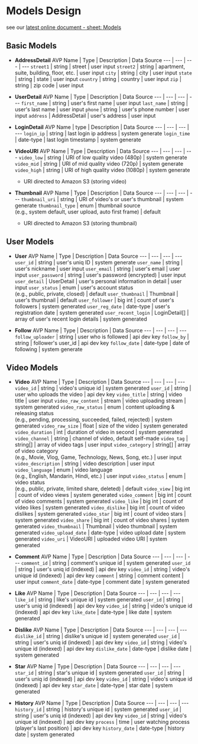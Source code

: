 # Models Design
see our [latest online document - sheet: Models](https://docs.google.com/spreadsheets/d/1hoKAh89rNywF343tU5lzeamFmidxdYJ39CW_uUCCRLw/edit?usp=sharing)

## Basic Models
- **AddressDetail**
    AVP Name | Type | Description | Data Source
    --- | --- | --- | ---
    `street1` | string | street | user input
    `street2` | string | apartment, suite, building, floor, etc. | user input
    `city` | string | city | user input
    `state` | string | state | user input
    `country` | string | country | user input
    `zip` | string | zip code | user input

- **UserDetail**
    AVP Name | Type | Description | Data Source
    --- | --- | --- | ---
    `first_name` | string | user's first name | user input
    `last_name` | string | user's last name | user input
    `phone` | string | user's phone number | user input
    `address` | AddressDetail | user's address | user input

- **LoginDetail**
    AVP Name | type | Description | Data Source
    --- | --- | --- | ---
    `login_ip` | string | last login ip address | system generate
    `login_time` | date-type | last login timestamp | system generate

- **VideoURI**
    AVP Name | Type | Description | Data Source
    --- | --- | --- | ---
    `video_low` | string | URI of low quality video (480p) | system generate
    `video_mid` | string | URI of mid quality video (720p) | system generate
    `video_high` | string | URI of high quality video (1080p) | system generate
  - URI directed to Amazon S3 (storing video)

- **Thumbnail**
    AVP Name | Type | Description | Data Source
    --- | --- | --- | ---
    `thumbnail_uri` | string | URI of video's or user's thumbnail | system generate
    `thumbnail_type` | enum | thumbnail source<br>(e.g., system default, user upload, auto first frame) | default
    - URI directed to Amazon S3 (storing thumbnail)

## User Models
- **User**
    AVP Name | Type | Description | Data Source
    --- | --- | --- | ---
    `user_id` | string | user's uniq ID | system generate
    `user_name` | string | user's nickname | user input
    `user_email` | string | user's email | user input
    `user_password` | string | user's password (encrypted) | user input
    `user_detail` | UserDetail | user's personal information in detail | user input
    `user_status` | enum | user's account status<br>(e.g., public, private, closed) | default
    `user_thumbnail` | Thumbnail | user's thumbnail | default
    `user_follower` | big int | count of user's followers | system generated
    `user_reg_date` | date-type | user's registration date | system generated
    `user_recent_login` | LoginDetail[] | array of user's recent login details | system generated

- **Follow**
    AVP Name | Type | Description | Data Source
    --- | --- | --- | ---
    `follow_uploader` | string | user who is followed | api dev key
    `follow_by` | string | follower's user_id | api dev key
    `follow_date` | date-type | date of following | system generate

## Video Models
- **Video**
    AVP Name | Type | Description | Data Source
    --- | --- | --- | ---
    `video_id` | string | video's unique id | system generated
    `user_id` | string | user who uploads the video | api dev key
    `video_title` | string | video title | user input
    `video_raw_content` | stream | video uploading stream | system generated
    `video_raw_status` | enum | content uploading & releasing status<br>(e.g., pending, processing, succeeded, failed, rejected) | system generated
    `video_raw_size` | float | size of the video | system generated
    `video_duration` | int | duration of video in second | system generated
    `video_channel` | string | channel of video, default self-made
    `video_tag` | string[] | array of video tags | user input
    `video_category` | string[] | array of video category<br>(e.g., Movie, Vlog, Game, Technology, News, Song, etc.) | user input
    `video_description` | string | video description | user input
    `video_language` | enum | video language<br>(e.g., English, Mandarin, Hindi, etc.) | user input
    `video_status` | enum | video status<br>(e.g., public, private, limited share, deleted) | default
    `video_view` | big int | count of video views | system generated
    `video_comment` | big int | count of video comments | system generated
    `video_like` | big int | count of video likes | system generated
    `video_dislike` | big int | count of video dislikes | system generated
    `video_star` | big int | count of video stars | system generated
    `video_share` | big int | count of video shares | system generated
    `video_thumbnail` | Thumbnail | video thumbnail | system generated
    `video_upload_date` | date-type | video upload date | system generated
    `video_uri` | VideoURI | uploaded video URI | system generated

- **Comment**
    AVP Name | Type | Description | Data Source
    --- | --- | --- | ---
    `comment_id` | string | comment's unique id | system generated
    `user_id` | string | user's uniq id (indexed) | api dev key
    `video_id` | string | video's unique id (indexed) | api dev key
    `comment` | string | comment content | user input
    `comment_date` | date-type | comment date | system generated

- **Like**
    AVP Name | Type | Description | Data Source
    --- | --- | --- | --- 
    `like_id` | string | like's unique id | system generated
    `user_id` | string | user's uniq id (indexed) | api dev key
    `video_id` | string | video's unique id (indexed) | api dev key
    `like_date` | date-type | like date | system generated

- **Dislike**
    AVP Name | Type | Description | Data Source
    --- | --- | --- | ---
    `dislike_id` | string | dislike's unique id | system generated
    `user_id` | string | user's uniq id (indexed) | api dev key
    `video_id` | string | video's unique id (indexed) | api dev key
    `dislike_date` | date-type | dislike date | system generated

- **Star**
    AVP Name | Type | Description | Data Source
    --- | --- | --- | ---
    `star_id` | string | star's unique id | system generated
    `user_id` | string | user's uniq id (indexed) | api dev key
    `video_id` | string | video's unique id (indexed) | api dev key
    `star_date` | date-type | star date | system generated

- **History**
    AVP Name | Type | Description | Data Source
    --- | --- | --- | ---
    `history_id` | string | history's unique id | system generated
    `user_id` | string | user's uniq id (indexed) | api dev key
    `video_id` | string | video's unique id (indexed) | api dev key
    `process` | time | user watching process (player's last position) | api dev key
    `history_date` | date-type | history date | system generated